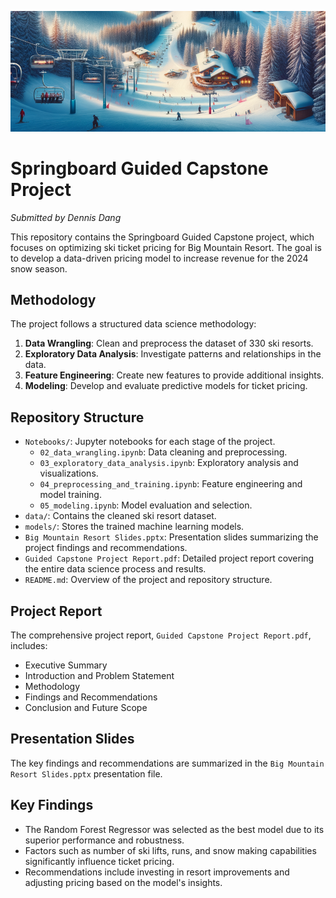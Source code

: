 ![Banner Image](images/bigmountainbanner.webp)

# Springboard Guided Capstone Project

*Submitted by Dennis Dang*

This repository contains the Springboard Guided Capstone project, which focuses on optimizing ski ticket pricing for Big Mountain Resort. The goal is to develop a data-driven pricing model to increase revenue for the 2024 snow season.

## Methodology

The project follows a structured data science methodology:

1. **Data Wrangling**: Clean and preprocess the dataset of 330 ski resorts.
2. **Exploratory Data Analysis**: Investigate patterns and relationships in the data.
3. **Feature Engineering**: Create new features to provide additional insights.
4. **Modeling**: Develop and evaluate predictive models for ticket pricing.

## Repository Structure

- `Notebooks/`: Jupyter notebooks for each stage of the project.
  - `02_data_wrangling.ipynb`: Data cleaning and preprocessing.
  - `03_exploratory_data_analysis.ipynb`: Exploratory analysis and visualizations.
  - `04_preprocessing_and_training.ipynb`: Feature engineering and model training.
  - `05_modeling.ipynb`: Model evaluation and selection.
- `data/`: Contains the cleaned ski resort dataset.
- `models/`: Stores the trained machine learning models.
- `Big Mountain Resort Slides.pptx`: Presentation slides summarizing the project findings and recommendations.
- `Guided Capstone Project Report.pdf`: Detailed project report covering the entire data science process and results.
- `README.md`: Overview of the project and repository structure.

## Project Report

The comprehensive project report, `Guided Capstone Project Report.pdf`, includes:

- Executive Summary
- Introduction and Problem Statement
- Methodology
- Findings and Recommendations
- Conclusion and Future Scope

## Presentation Slides

The key findings and recommendations are summarized in the `Big Mountain Resort Slides.pptx` presentation file.

## Key Findings

- The Random Forest Regressor was selected as the best model due to its superior performance and robustness.
- Factors such as number of ski lifts, runs, and snow making capabilities significantly influence ticket pricing.
- Recommendations include investing in resort improvements and adjusting pricing based on the model's insights.
